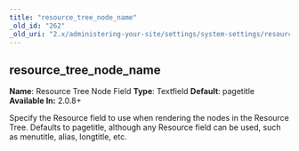 ```yaml
---
title: "resource_tree_node_name"
_old_id: "262"
_old_uri: "2.x/administering-your-site/settings/system-settings/resource_tree_node_name"
---
```


## resource\_tree\_node\_name

**Name**: Resource Tree Node Field 
**Type**: Textfield 
**Default**: pagetitle 
**Available In:** 2.0.8+

Specify the Resource field to use when rendering the nodes in the Resource Tree. Defaults to pagetitle, although any Resource field can be used, such as menutitle, alias, longtitle, etc.